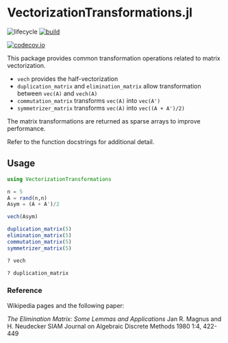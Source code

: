 # VectorizationTransformations.jl

<!-- Tidyverse lifecycle badges, see https://www.tidyverse.org/lifecycle/ Uncomment or delete as needed. -->
![lifecycle](https://img.shields.io/badge/lifecycle-experimental-orange.svg)<!--
![lifecycle](https://img.shields.io/badge/lifecycle-maturing-blue.svg)
![lifecycle](https://img.shields.io/badge/lifecycle-stable-green.svg)
![lifecycle](https://img.shields.io/badge/lifecycle-retired-orange.svg)
![lifecycle](https://img.shields.io/badge/lifecycle-archived-red.svg)
![lifecycle](https://img.shields.io/badge/lifecycle-dormant-blue.svg) -->
[![build](https://github.com/tbeason/VectorizationTransformations.jl/workflows/CI/badge.svg)](https://github.com/tbeason/VectorizationTransformations.jl/actions?query=workflow%3ACI)
<!-- travis-ci.com badge, uncomment or delete as needed, depending on whether you are using that service. -->
<!-- [![Build Status](https://travis-ci.com/tbeason/VectorizationTransformations.jl.svg?branch=master)](https://travis-ci.com/tbeason/VectorizationTransformations.jl) -->
<!-- Coverage badge on codecov.io, which is used by default. -->
[![codecov.io](http://codecov.io/github/tbeason/VectorizationTransformations.jl/coverage.svg?branch=main)](http://codecov.io/github/tbeason/VectorizationTransformations.jl?branch=main)
<!-- Documentation -- uncomment or delete as needed -->
<!--
[![Documentation](https://img.shields.io/badge/docs-stable-blue.svg)](https://tbeason.github.io/VectorizationTransformations.jl/stable)
[![Documentation](https://img.shields.io/badge/docs-master-blue.svg)](https://tbeason.github.io/VectorizationTransformations.jl/dev)
-->
<!-- Aqua badge, see test/runtests.jl -->
<!-- [![Aqua QA](https://raw.githubusercontent.com/JuliaTesting/Aqua.jl/master/badge.svg)](https://github.com/JuliaTesting/Aqua.jl) -->

This package provides common transformation operations related to matrix vectorization. 

- `vech` provides the half-vectorization
- `duplication_matrix` and `elimination_matrix` allow transformation between `vec(A)` and `vech(A)`
- `commutation_matrix` transforms `vec(A)` into `vec(A')`
- `symmetrizer_matrix` transforms `vec(A)` into `vec((A + A')/2)`

The matrix transformations are returned as sparse arrays to improve performance.

Refer to the function docstrings for additional detail.

## Usage

```julia
using VectorizationTransformations

n = 5
A = rand(n,n)
Asym = (A + A')/2

vech(Asym)

duplication_matrix(5)
elimination_matrix(5)
commutation_matrix(5)
symmetrizer_matrix(5)

? vech

? duplication_matrix
```





### Reference

Wikipedia pages and the following paper:

*The Elimination Matrix: Some Lemmas and Applications*
Jan R. Magnus and H. Neudecker
SIAM Journal on Algebraic Discrete Methods 1980 1:4, 422-449
